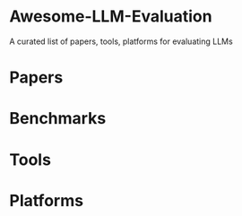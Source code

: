 # Awesome-LLM-Evaluation
A curated list of papers, tools, platforms for evaluating LLMs

# Papers

# Benchmarks

# Tools

# Platforms
